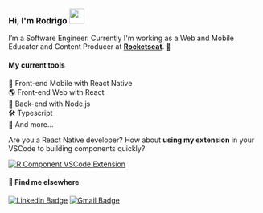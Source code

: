 ### Hi, I'm Rodrigo <img src="https://media.giphy.com/media/hvRJCLFzcasrR4ia7z/giphy.gif" width="30px">

I’m a Software Engineer. Currently I'm working as a Web and Mobile Educator and Content Producer at [**Rocketseat**](https://github.com/rocketseat-education). 🚀

#### My current tools 
📲 Front-end Mobile with React Native  
🌎 Front-end Web with React  
📡 Back-end with Node.js  
🛠️ Typescript  
🧰 And more...  


Are you a React Native developer? How about **using my extension** in your VSCode to building components quickly?

[![R Component VSCode Extension](https://img.shields.io/visual-studio-marketplace/v/rodrigorgtic.rcomponent.svg?label=RComponent%20VSCode%20Extension&color=8257E6&labelColor=0A1033)](https://marketplace.visualstudio.com/items?itemName=rodrigorgtic.rcomponent)

#### 💬 Find me elsewhere

[![Linkedin Badge](https://img.shields.io/badge/-Linkedin-blue?style=flat-square&logo=Linkedin&logoColor=white&link=https://www.linkedin.com/in/rodrigo-goncalves-santana/)](https://www.linkedin.com/in/rodrigo-goncalves-santana/) 
[![Gmail Badge](https://img.shields.io/badge/-rodrigorgtic@gmail.com-c14438?style=flat-square&logo=Gmail&logoColor=white&link=mailto:rodrigorgtic@gmail.com)](mailto:fhugoduarte@gmail.com)


